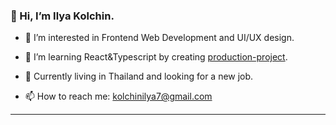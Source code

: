 ### 👋 Hi, I’m Ilya Kolchin.
- 🥳 I’m interested in Frontend Web Development and UI/UX design.
 
- 🌱 I’m learning React&Typescript by creating [production-project](https://github.com/ilkolchin/production-project).

- 👀 Currently living in Thailand and looking for a new job.

- 📫 How to reach me: kolchinilya7@gmail.com
---


<!---
ilkolchin/ilkolchin is a ✨ special ✨ repository because its `README.md` (this file) appears on your GitHub profile.
You can click the Preview link to take a look at your changes.
--->
